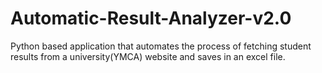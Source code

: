 # Automatic-Result-Analyzer-v2.0
Python based application that automates the process of fetching student results from a university(YMCA) website and saves in an excel file.
